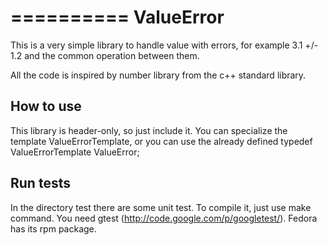 ==========
ValueError
==========

This is a very simple library to handle value with errors, for example 3.1 +/- 1.2 and the common operation between them.

All the code is inspired by <complex> number library from the c++ standard library.

How to use
----------
This library is header-only, so just include it. You can specialize the template ValueErrorTemplate, or you can use the already defined typedef ValueErrorTemplate<double> ValueError;

Run tests
---------
In the directory test there are some unit test. To compile it, just use make command. You need gtest (http://code.google.com/p/googletest/). Fedora has its rpm package.

